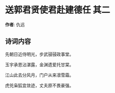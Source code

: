 # 送郭君贤使君赴建德任  其二

**作者**: 仇远

## 诗词内容

先朝日近侍明光，步武骎骎政事堂。

玉宇承恩沾湛露，金渊遗爱托甘棠。

江山此去分风月，门户从来凛雪霜。

虎兕枭狐宜敛迹，丈夫原不畏豪强。


